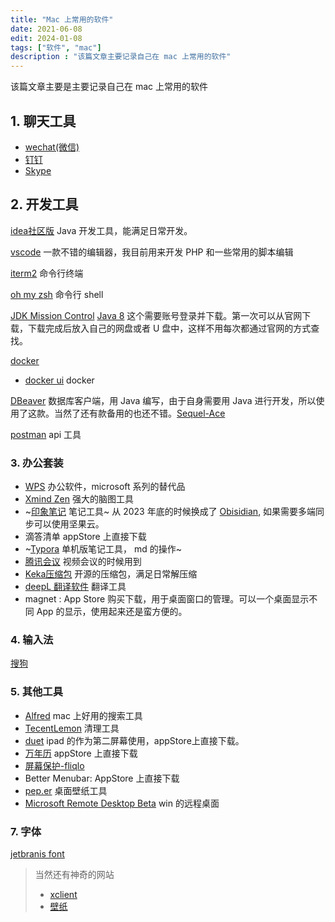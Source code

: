 ```yaml
---
title: "Mac 上常用的软件"
date: 2021-06-08
edit: 2024-01-08
tags: ["软件", "mac"]
description : "该篇文章主要记录自己在 mac 上常用的软件"
---
```

该篇文章主要是主要记录自己在 mac 上常用的软件

## 1. 聊天工具
- [wechat(微信)](https://mac.weixin.qq.com)
- [钉钉](https://page.dingtalk.com/wow/dingtalk/act/download?spm=a213l2.13146415.4929779444.81.7f1521c92Wv8JA)
- [Skype](http://skype.gmw.cn/down/)

## 2. 开发工具
[idea社区版](https://www.jetbrains.com/idea/download/other.html)
Java 开发工具，能满足日常开发。

[vscode](https://code.visualstudio.com/)
一款不错的编辑器，我目前用来开发 PHP 和一些常用的脚本编辑

[iterm2](https://iterm2.com/)
命令行终端

[oh my zsh](https://ohmyz.sh/)
命令行 shell

[JDK Mission Control]()
[Java 8](https://www.oracle.com/cn/java/technologies/javase/javase-jdk8-downloads.html#license-lightbox)
这个需要账号登录并下载。第一次可以从官网下载，下载完成后放入自己的网盘或者 U 盘中，这样不用每次都通过官网的方式查找。

[docker](https://www.docker.com/get-started)
- [docker ui](https://www.portainer.io/)
docker

[DBeaver](https://dbeaver.io/download/)
数据库客户端，用 Java 编写，由于自身需要用 Java 进行开发，所以使用了这款。当然了还有款备用的也还不错。[Sequel-Ace](https://github.com/Sequel-Ace/Sequel-Ace/releases)

[postman](https://www.postman.com/downloads/)
api 工具


### 3. 办公套装
- [WPS](https://www.wps.cn/)  办公软件，microsoft 系列的替代品
- [Xmind Zen](https://www.xmind.cn/xmind/download/) 强大的脑图工具
- ~[印象笔记](https://www.yinxiang.com/download/) 笔记工具~ 从 2023 年底的时候换成了 [Obisidian](https://obsidian.md/), 如果需要多端同步可以使用坚果云。
- 滴答清单 appStore 上直接下载
- ~[Typora](https://typora.io/) 单机版笔记工具， md 的操作~
- [腾讯会议](https://meeting.tencent.com/download-center.html?from=1001) 视频会议的时候用到
- [Keka压缩包](https://www.keka.io/zh-cn/) 开源的压缩包，满足日常解压缩
- [deepL 翻译软件](https://www.deepl.com/macos/download/DeepL.dmg) 翻译工具
- magnet : App Store 购买下载，用于桌面窗口的管理。可以一个桌面显示不同 App 的显示，使用起来还是蛮方便的。

### 4. 输入法
[搜狗](https://pinyin.sogou.com/mac/)

### 5. 其他工具
- [Alfred](https://www.alfredapp.com/)
mac 上好用的搜索工具
- [TecentLemon](https://lemon.qq.com/)
清理工具
- [duet]()
ipad 的作为第二屏幕使用，appStore上直接下载。
- [万年历]()
appStore 上直接下载
- [屏幕保护-fliqlo](https://fliqlo.com/download/Fliqlo%201.8.3.dmg)
- Better Menubar: AppStore 上直接下载
- [pep.er](https://paper.meiyuan.in/)
桌面壁纸工具
- [Microsoft Remote Desktop Beta](https://install.appcenter.ms/orgs/rdmacios-k2vy/apps/microsoft-remote-desktop-for-mac/distribution_groups/all-users-of-microsoft-remote-desktop-for-mac)
win 的远程桌面


### 7. 字体
[jetbranis font](https://www.jetbrains.com/zh-cn/lp/mono/)

> 当然还有神奇的网站
> - [xclient](https://xclient.info/)
> - [壁纸](https://wallpaperhub.app/wallpapers)

